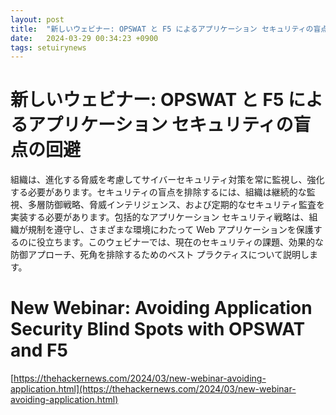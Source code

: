 ```yaml
---
layout: post
title:  "新しいウェビナー: OPSWAT と F5 によるアプリケーション セキュリティの盲点の回避"
date:   2024-03-29 00:34:23 +0900
tags: setuirynews 
---
```


# 新しいウェビナー: OPSWAT と F5 によるアプリケーション セキュリティの盲点の回避

組織は、進化する脅威を考慮してサイバーセキュリティ対策を常に監視し、強化する必要があります。セキュリティの盲点を排除するには、組織は継続的な監視、多層防御戦略、脅威インテリジェンス、および定期的なセキュリティ監査を実装する必要があります。包括的なアプリケーション セキュリティ戦略は、組織が規制を遵守し、さまざまな環境にわたって Web アプリケーションを保護するのに役立ちます。このウェビナーでは、現在のセキュリティの課題、効果的な防御アプローチ、死角を排除するためのベスト プラクティスについて説明します。

# New Webinar: Avoiding Application Security Blind Spots with OPSWAT and F5

[https://thehackernews.com/2024/03/new-webinar-avoiding-application.html](https://thehackernews.com/2024/03/new-webinar-avoiding-application.html)

